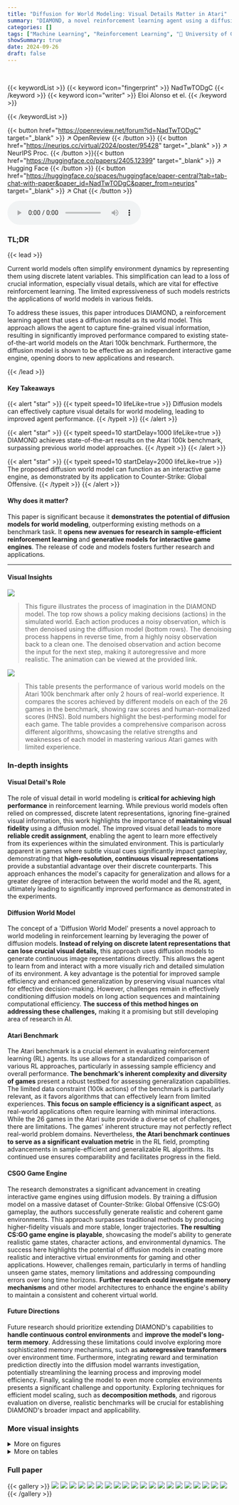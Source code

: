 ```yaml
---
title: "Diffusion for World Modeling: Visual Details Matter in Atari"
summary: "DIAMOND, a novel reinforcement learning agent using a diffusion world model, achieves state-of-the-art performance on the Atari 100k benchmark by leveraging visual details often ignored by discrete la..."
categories: []
tags: ["Machine Learning", "Reinforcement Learning", "🏢 University of Geneva",]
showSummary: true
date: 2024-09-26
draft: false
---
```


<br>

{{< keywordList >}}
{{< keyword icon="fingerprint" >}} NadTwTODgC {{< /keyword >}}
{{< keyword icon="writer" >}} Eloi Alonso et el. {{< /keyword >}}
 
{{< /keywordList >}}

{{< button href="https://openreview.net/forum?id=NadTwTODgC" target="_blank" >}}
↗ OpenReview
{{< /button >}}
{{< button href="https://neurips.cc/virtual/2024/poster/95428" target="_blank" >}}
↗ NeurIPS Proc.
{{< /button >}}{{< button href="https://huggingface.co/papers/2405.12399" target="_blank" >}}
↗ Hugging Face
{{< /button >}}
{{< button href="https://huggingface.co/spaces/huggingface/paper-central?tab=tab-chat-with-paper&paper_id=NadTwTODgC&paper_from=neurips" target="_blank" >}}
↗ Chat
{{< /button >}}



<audio controls>
    <source src="https://ai-paper-reviewer.com/NadTwTODgC/podcast.wav" type="audio/wav">
    Your browser does not support the audio element.
</audio>


### TL;DR


{{< lead >}}

Current world models often simplify environment dynamics by representing them using discrete latent variables. This simplification can lead to a loss of crucial information, especially visual details, which are vital for effective reinforcement learning.  The limited expressiveness of such models restricts the applications of world models in various fields. 

To address these issues, this paper introduces DIAMOND, a reinforcement learning agent that uses a diffusion model as its world model.  This approach allows the agent to capture fine-grained visual information, resulting in significantly improved performance compared to existing state-of-the-art world models on the Atari 100k benchmark.  Furthermore, the diffusion model is shown to be effective as an independent interactive game engine, opening doors to new applications and research.

{{< /lead >}}


#### Key Takeaways

{{< alert "star" >}}
{{< typeit speed=10 lifeLike=true >}} Diffusion models can effectively capture visual details for world modeling, leading to improved agent performance. {{< /typeit >}}
{{< /alert >}}

{{< alert "star" >}}
{{< typeit speed=10 startDelay=1000 lifeLike=true >}} DIAMOND achieves state-of-the-art results on the Atari 100k benchmark, surpassing previous world model approaches. {{< /typeit >}}
{{< /alert >}}

{{< alert "star" >}}
{{< typeit speed=10 startDelay=2000 lifeLike=true >}} The proposed diffusion world model can function as an interactive game engine, as demonstrated by its application to Counter-Strike: Global Offensive. {{< /typeit >}}
{{< /alert >}}

#### Why does it matter?
This paper is significant because it **demonstrates the potential of diffusion models for world modeling**, outperforming existing methods on a benchmark task. It **opens new avenues for research in sample-efficient reinforcement learning** and **generative models for interactive game engines**. The release of code and models fosters further research and applications.

------
#### Visual Insights



![](https://ai-paper-reviewer.com/NadTwTODgC/figures_1_1.jpg)

> This figure illustrates the process of imagination in the DIAMOND model.  The top row shows a policy making decisions (actions) in the simulated world. Each action produces a noisy observation, which is then denoised using the diffusion model (bottom rows). The denoising process happens in reverse time, from a highly noisy observation back to a clean one.  The denoised observation and action become the input for the next step, making it autoregressive and more realistic.  The animation can be viewed at the provided link.





![](https://ai-paper-reviewer.com/NadTwTODgC/tables_5_1.jpg)

> This table presents the performance of various world models on the Atari 100k benchmark after only 2 hours of real-world experience.  It compares the scores achieved by different models on each of the 26 games in the benchmark, showing raw scores and human-normalized scores (HNS).  Bold numbers highlight the best-performing model for each game.  The table provides a comprehensive comparison across different algorithms, showcasing the relative strengths and weaknesses of each model in mastering various Atari games with limited experience.





### In-depth insights


#### Visual Detail's Role
The role of visual detail in world modeling is **critical for achieving high performance** in reinforcement learning.  While previous world models often relied on compressed, discrete latent representations, ignoring fine-grained visual information, this work highlights the importance of **maintaining visual fidelity** using a diffusion model.  The improved visual detail leads to more **reliable credit assignment**, enabling the agent to learn more effectively from its experiences within the simulated environment.  This is particularly apparent in games where subtle visual cues significantly impact gameplay, demonstrating that **high-resolution, continuous visual representations** provide a substantial advantage over their discrete counterparts.  This approach enhances the model's capacity for generalization and allows for a greater degree of interaction between the world model and the RL agent, ultimately leading to significantly improved performance as demonstrated in the experiments.

#### Diffusion World Model
The concept of a 'Diffusion World Model' presents a novel approach to world modeling in reinforcement learning by leveraging the power of diffusion models.  **Instead of relying on discrete latent representations that can lose crucial visual details,** this approach uses diffusion models to generate continuous image representations directly. This allows the agent to learn from and interact with a more visually rich and detailed simulation of its environment. A key advantage is the potential for improved sample efficiency and enhanced generalization by preserving visual nuances vital for effective decision-making.  However, challenges remain in effectively conditioning diffusion models on long action sequences and maintaining computational efficiency.  **The success of this method hinges on addressing these challenges,** making it a promising but still developing area of research in AI.

#### Atari Benchmark
The Atari benchmark is a crucial element in evaluating reinforcement learning (RL) agents.  Its use allows for a standardized comparison of various RL approaches, particularly in assessing sample efficiency and overall performance.  **The benchmark's inherent complexity and diversity of games** present a robust testbed for assessing generalization capabilities. The limited data constraint (100k actions) of the benchmark is particularly relevant, as it favors algorithms that can effectively learn from limited experiences.  **This focus on sample efficiency is a significant aspect**, as real-world applications often require learning with minimal interactions.  While the 26 games in the Atari suite provide a diverse set of challenges, there are limitations.  The games' inherent structure may not perfectly reflect real-world problem domains. Nevertheless, **the Atari benchmark continues to serve as a significant evaluation metric** in the RL field, prompting advancements in sample-efficient and generalizable RL algorithms.  Its continued use ensures comparability and facilitates progress in the field.

#### CSGO Game Engine
The research demonstrates a significant advancement in creating interactive game engines using diffusion models. By training a diffusion model on a massive dataset of Counter-Strike: Global Offensive (CS:GO) gameplay, the authors successfully generate realistic and coherent game environments.  This approach surpasses traditional methods by producing higher-fidelity visuals and more stable, longer trajectories. **The resulting CS:GO game engine is playable**, showcasing the model's ability to generate realistic game states, character actions, and environmental dynamics.  The success here highlights the potential of diffusion models in creating more realistic and interactive virtual environments for gaming and other applications. However, challenges remain, particularly in terms of handling unseen game states, memory limitations and addressing compounding errors over long time horizons.  **Further research could investigate memory mechanisms** and other model architectures to enhance the engine's ability to maintain a consistent and coherent virtual world.

#### Future Directions
Future research should prioritize extending DIAMOND's capabilities to **handle continuous control environments** and **improve the model's long-term memory**.  Addressing these limitations could involve exploring more sophisticated memory mechanisms, such as **autoregressive transformers** over environment time.  Furthermore, integrating reward and termination prediction directly into the diffusion model warrants investigation, potentially streamlining the learning process and improving model efficiency.  Finally, scaling the model to even more complex environments presents a significant challenge and opportunity.  Exploring techniques for efficient model scaling, such as **decomposition methods**,  and rigorous evaluation on diverse, realistic benchmarks will be crucial for establishing DIAMOND's broader impact and applicability.


### More visual insights

<details>
<summary>More on figures
</summary>


![](https://ai-paper-reviewer.com/NadTwTODgC/figures_4_1.jpg)

> This figure compares the performance of DIAMOND against other world models on the Atari 100k benchmark. The x-axis represents the human-normalized score (HNS), which measures the performance relative to human players. The y-axis shows the different world models.  The blue bars represent DIAMOND, indicating that it achieves a mean HNS of 1.46 and an interquartile mean (IQM) of 0.64, which is superior to other models. The IQM is a measure of central tendency that is less sensitive to outliers than the mean. 


![](https://ai-paper-reviewer.com/NadTwTODgC/figures_6_1.jpg)

> This figure compares the performance of two different diffusion models, DDPM and EDM, in generating imagined trajectories.  The top row shows the initial observation which is the same for both models. Each subsequent row shows the result of increasing the number of denoising steps, from n=1 to n=10.  As the number of denoising steps increases, the generated image becomes progressively more realistic and less noisy. However, this improvement is much more pronounced in EDM compared to DDPM. Specifically, it is observed that DDPM produces highly unstable and unrealistic trajectories when fewer denoising steps are used, while EDM is much more stable, even with a single denoising step.


![](https://ai-paper-reviewer.com/NadTwTODgC/figures_6_2.jpg)

> This figure compares the performance of two different diffusion models (DDPM and EDM) used for generating trajectories in a world model.  Each row shows trajectories generated with a different number of denoising steps (n). The left column uses DDPM, which shows significant compounding error, especially with fewer denoising steps. The right column uses EDM, which is much more stable even with only one denoising step. This highlights EDM's advantage for world modeling applications.


![](https://ai-paper-reviewer.com/NadTwTODgC/figures_6_3.jpg)

> This figure compares single-step and multi-step sampling in the Boxing game, highlighting how single-step sampling results in blurry predictions due to the unpredictable movements of the black player, while multi-step sampling produces clearer images by focusing on specific outcomes.  It also demonstrates that when the policy controls the white player (providing full information), both sampling methods accurately predict the player's position.


![](https://ai-paper-reviewer.com/NadTwTODgC/figures_7_1.jpg)

> This figure compares the visual quality of imagined game trajectories generated by two different world models, IRIS and DIAMOND.  IRIS, using a discrete autoencoder, shows inconsistencies in its generated frames. For example, in Asterix, an enemy is incorrectly displayed as a reward, then back as an enemy, and again as a reward. In Breakout, the bricks and score are not consistent across frames.  In Road Runner, the rewards are inaccurately rendered. In contrast, DIAMOND's diffusion model produces consistent and more accurate visual representations across all three games. This demonstrates DIAMOND's ability to maintain fidelity to the environment even when generating longer sequences, unlike IRIS.


![](https://ai-paper-reviewer.com/NadTwTODgC/figures_8_1.jpg)

> This figure shows a series of screenshots from a video game created using DIAMOND’s diffusion world model trained on 87 hours of CS:GO gameplay. The screenshots demonstrate the model’s ability to generate realistic and interactive game environments, making it function as a playable game engine.  The videos showing the full sequence are available online at the URL provided in the caption.


![](https://ai-paper-reviewer.com/NadTwTODgC/figures_20_1.jpg)

> This figure shows performance profiles comparing DIAMOND with several other world models on the Atari 100k benchmark.  A performance profile plots the fraction of games where a given method achieved a human-normalized score above a certain threshold (τ) across multiple runs (seeds).  The x-axis represents the human normalized score threshold (τ), and the y-axis represents the fraction of runs that exceeded that score.  A higher curve indicates better performance.  The dashed horizontal line indicates the fraction of runs that exceeds human-level performance (HNS=1).


![](https://ai-paper-reviewer.com/NadTwTODgC/figures_23_1.jpg)

> This figure shows a quantitative analysis of the compounding error in autoregressive world models. It compares the average pixel distance between imagined trajectories and reference trajectories (collected from an expert player) in the Breakout game, for both DDPM and EDM-based world models with varying numbers of denoising steps. The results show that EDM models are more stable and have less compounding error than DDPM models, even with a single denoising step.


![](https://ai-paper-reviewer.com/NadTwTODgC/figures_24_1.jpg)

> This figure compares three different architectures for diffusion models.  The first is a U-Net 3D architecture commonly used in video generation, which processes all frames simultaneously. The other two are variations of U-Net 2D designed for world modeling, one uses frame-stacking, where the previous frames are concatenated to the input, and the other uses cross-attention, a more sophisticated method to consider past frames.


![](https://ai-paper-reviewer.com/NadTwTODgC/figures_26_1.jpg)

> This figure shows example trajectories generated by the DIAMOND model for two different environments: CS:GO and motorway driving.  The CS:GO example shows a first-person perspective, navigating a corridor and then going through a doorway. The motorway example depicts a car driving on a highway and plausibly overtaking another car. These examples illustrate the model's ability to generate plausible and coherent trajectories in complex, visually rich environments. The trajectories are sampled every 25 timesteps.


![](https://ai-paper-reviewer.com/NadTwTODgC/figures_27_1.jpg)

> The figure shows the effect of different actions on the model's predictions for a motorway driving scenario.  The model is given the same initial observations (six previous frames), but different actions are input (continue straight, steer left, steer right, slow down, speed up). The resulting trajectories show that the model is able to generate plausible continuations that correspond to the actions applied. Notably, when 'slow down' is applied, the model predicts the traffic ahead slowing down, showing an understanding of the scenario's dynamics.


![](https://ai-paper-reviewer.com/NadTwTODgC/figures_27_2.jpg)

> This figure shows the effect of applying different actions on the generated trajectories in the CS:GO environment. The model successfully generates the intended effects for short sequences, but for longer sequences it shows some instability and is unable to generate the plausible trajectories, suggesting that the model might not have encountered the similar scenarios in the training data. For example, when looking down, the model shifts to another area of the map instead of realistically showing the ground.


</details>




<details>
<summary>More on tables
</summary>


![](https://ai-paper-reviewer.com/NadTwTODgC/tables_19_1.jpg)
> This table presents the performance of DIAMOND and other methods on the Atari 100k benchmark.  For each of the 26 games, it shows the raw scores achieved after only 2 hours of real-world experience (100,000 actions).  It also displays human-normalized scores, which compare agent performance to that of a human player.  Bold numbers highlight the top-performing method for each game.  This allows for comparison of DIAMOND's sample efficiency with other world models and provides an overall performance summary.

![](https://ai-paper-reviewer.com/NadTwTODgC/tables_20_1.jpg)
> This table presents the performance of DIAMOND and other methods on the Atari 100k benchmark.  For each of the 26 games, it shows the raw scores achieved after only 2 hours of real-world experience (100k actions).  The scores are also normalized against human performance, providing human-normalized scores (HNS).  The best performing method for each game is highlighted in bold.

![](https://ai-paper-reviewer.com/NadTwTODgC/tables_21_1.jpg)
> This table presents the performance of DIAMOND and several baseline methods on the Atari 100k benchmark.  The benchmark consists of 26 Atari games, and each agent is only allowed to train for 2 hours of real-time experience before evaluation. The table shows the raw scores achieved by each agent in each game, along with human-normalized scores (HNS) and aggregated metrics such as the mean and interquartile mean.  The bold numbers highlight the best-performing methods for each game.  This allows comparison of DIAMOND's performance with other world model-based RL agents.

![](https://ai-paper-reviewer.com/NadTwTODgC/tables_22_1.jpg)
> This table presents the performance of different reinforcement learning agents on the Atari 100k benchmark.  The benchmark consists of 26 Atari games, each with a time limit of 100,000 actions (roughly 2 hours of human gameplay). The table shows the raw scores achieved by each agent on each game, along with human-normalized aggregate scores (mean and interquartile mean). The results illustrate the sample efficiency and overall performance of the agents compared to human performance.

![](https://ai-paper-reviewer.com/NadTwTODgC/tables_23_1.jpg)
> This table presents the results of the DIAMOND model and several baseline models on the Atari 100k benchmark.  For each of the 26 games in the benchmark, the table shows the average return achieved by a random agent, a human player, and each of the tested models after a training period of approximately two hours of real-world experience. The results are also presented as a human-normalized score (HNS), which allows for a more meaningful comparison across different games.  Bold values indicate the highest performance for each game.

![](https://ai-paper-reviewer.com/NadTwTODgC/tables_25_1.jpg)
> This table presents a comparison of different world models on two 3D environments: CS:GO and Motorway driving.  The models are evaluated based on FID, FVD, and LPIPS scores, which measure the visual quality of generated trajectories.  The table also includes the sampling rate (observations per second) and the number of parameters for each model.  The results show that DIAMOND, particularly the frame-stack version, outperforms the baselines in terms of visual quality, while maintaining a relatively high sampling rate and reasonable parameter count.

</details>




### Full paper

{{< gallery >}}
<img src="https://ai-paper-reviewer.com/NadTwTODgC/1.png" class="grid-w50 md:grid-w33 xl:grid-w25" />
<img src="https://ai-paper-reviewer.com/NadTwTODgC/2.png" class="grid-w50 md:grid-w33 xl:grid-w25" />
<img src="https://ai-paper-reviewer.com/NadTwTODgC/3.png" class="grid-w50 md:grid-w33 xl:grid-w25" />
<img src="https://ai-paper-reviewer.com/NadTwTODgC/4.png" class="grid-w50 md:grid-w33 xl:grid-w25" />
<img src="https://ai-paper-reviewer.com/NadTwTODgC/5.png" class="grid-w50 md:grid-w33 xl:grid-w25" />
<img src="https://ai-paper-reviewer.com/NadTwTODgC/6.png" class="grid-w50 md:grid-w33 xl:grid-w25" />
<img src="https://ai-paper-reviewer.com/NadTwTODgC/7.png" class="grid-w50 md:grid-w33 xl:grid-w25" />
<img src="https://ai-paper-reviewer.com/NadTwTODgC/8.png" class="grid-w50 md:grid-w33 xl:grid-w25" />
<img src="https://ai-paper-reviewer.com/NadTwTODgC/9.png" class="grid-w50 md:grid-w33 xl:grid-w25" />
<img src="https://ai-paper-reviewer.com/NadTwTODgC/10.png" class="grid-w50 md:grid-w33 xl:grid-w25" />
<img src="https://ai-paper-reviewer.com/NadTwTODgC/11.png" class="grid-w50 md:grid-w33 xl:grid-w25" />
<img src="https://ai-paper-reviewer.com/NadTwTODgC/12.png" class="grid-w50 md:grid-w33 xl:grid-w25" />
<img src="https://ai-paper-reviewer.com/NadTwTODgC/13.png" class="grid-w50 md:grid-w33 xl:grid-w25" />
<img src="https://ai-paper-reviewer.com/NadTwTODgC/14.png" class="grid-w50 md:grid-w33 xl:grid-w25" />
<img src="https://ai-paper-reviewer.com/NadTwTODgC/15.png" class="grid-w50 md:grid-w33 xl:grid-w25" />
<img src="https://ai-paper-reviewer.com/NadTwTODgC/16.png" class="grid-w50 md:grid-w33 xl:grid-w25" />
<img src="https://ai-paper-reviewer.com/NadTwTODgC/17.png" class="grid-w50 md:grid-w33 xl:grid-w25" />
<img src="https://ai-paper-reviewer.com/NadTwTODgC/18.png" class="grid-w50 md:grid-w33 xl:grid-w25" />
<img src="https://ai-paper-reviewer.com/NadTwTODgC/19.png" class="grid-w50 md:grid-w33 xl:grid-w25" />
<img src="https://ai-paper-reviewer.com/NadTwTODgC/20.png" class="grid-w50 md:grid-w33 xl:grid-w25" />
{{< /gallery >}}